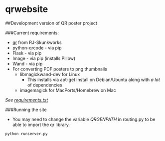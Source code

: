 qrwebsite
=========

##Development version of QR poster project

###Current requirements:

* [qr](https://github.com/RJ-Skunkworks/qr) from RJ-Skunkworks
* python-qrcode - via pip
* Flask - via pip
* Image - via pip (installs Pillow)
* Wand - via pip
* For converting PDF posters to png thumbnails
    * libmagickwand-dev for Linux
        * This installs via apt-get install on Debian/Ubuntu along with _a lot_ of dependencies
    * imagemagick for MacPorts/Homebrew on Mac

_See [requirements.txt](https://github.com/roycoding/qrwebsite/blob/master/requirements.txt)_

###Running the site
* You may need to change the variable _QRGENPATH_ in routing.py to be able to import the qr library.

```
python runserver.py
```
